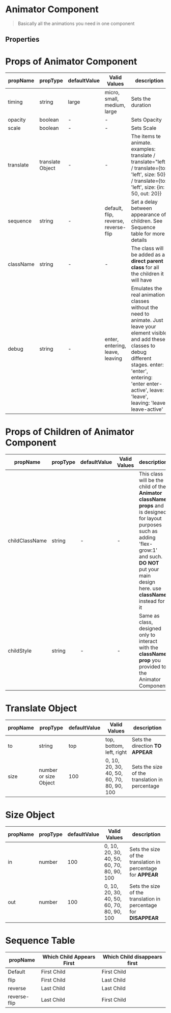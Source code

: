 # Animator Component

> Basically all the animations you need in one component

## Properties

# Props of Animator Component
| propName | propType | defaultValue | Valid Values | description |
|----------|----------|--------------|-------------|-----|
| timing | string | large | micro, small, medium, large | Sets the duration |
| opacity | boolean | - | - | Sets Opacity |
| scale | boolean | - | - | Sets Scale |
| translate | translate Object | - | -| The items te animate. examples: translate / translate="left" / translate={to: 'left', size: 50} / translate={to: 'left', size: {in: 50, out: 20}}|
| sequence | string | - | default, flip, reverse, reverse-flip | Set a delay between appearance of children. See Sequence table for more details|
| className | string | - | - | The class will be added as a **direct parent class** for all the children it will have|
| debug | string | - | enter, entering, leave, leaving | Emulates the real animation classes without the need to animate. Just leave your element visible and add these classes to debug different stages. enter: 'enter', entering: 'enter enter-active', leave: 'leave', leaving: 'leave leave-active' |

# Props of Children of Animator Component

| propName | propType | defaultValue | Valid Values | description |
|----------|----------|--------------|-------------|-----|
| childClassName | string | - | - | This class will be the child of the **Animator className props** and is designed for layout purposes such as adding 'flex-grow:1' and such. **DO NOT** put your main design here. use **className** instead for it |
| childStyle | string | - | - | Same as class, designed only to interact with the **className prop** you provided to the Animator Component|


# Translate Object

| propName | propType | defaultValue | Valid Values | description |
|----------|----------|--------------|-------------|-----|
| to | string | top | top, bottom, left, right | Sets the direction **TO APPEAR** |
| size | number or size Object | 100 | 0, 10, 20, 30, 40, 50, 60, 70, 80, 90, 100 | Sets the size of the translation in percentage |

# Size Object

| propName | propType | defaultValue | Valid Values | description |
|----------|----------|--------------|-------------|-----|
| in | number | 100 | 0, 10, 20, 30, 40, 50, 60, 70, 80, 90, 100 | Sets the size of the translation in percentage for **APPEAR** |
| out | number | 100 | 0, 10, 20, 30, 40, 50, 60, 70, 80, 90, 100 | Sets the size of the translation in percentage for **DISAPPEAR** |

# Sequence Table

| propName | Which Child Appears First | Which Child disappears first |
|----------|---------------------------|-------------------|
| Default | First Child | First Child |
| flip | First Child | Last Child |
| reverse | Last Child | Last Child |
| reverse-flip | Last Child | First Child |

